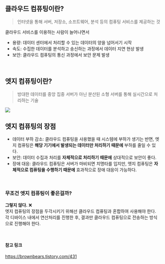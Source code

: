 ## 클라우드 컴퓨팅이란?
> 인터넷을 통해 서버, 저장소, 소프트웨어, 분석 등의 컴퓨팅 서비스를 제공하는 것

클라우드 서비스를 이용하는 사람이 늘어나면서
- 용량:  데이터 센터에서 처리할 수 있는 데이터의 양을 넘어서기 시작
- 속도: 수집한 데이터를 분석하고 송신하는 과정에서 데이터 지연 현상 발생
- 보안: 클라우드 컴퓨팅의 통신 과정에서 보안 문제 발생
  
<br>

## 엣지 컴퓨팅이란?
> 방대한 데이터를 중앙 집중 서버가 아닌 분산된 소형 서버를 통해 실시간으로 처리하는 기술

![](https://images.velog.io/images/hammii/post/066ac998-1c24-41a5-9d9c-c326a939e544/042303.jpg)

## 엣지 컴퓨팅의 장점
- 데이터 부하 감소: 클라우드 컴퓨팅을 사용했을 때 시스템에 부하가 생기는 반면, 엣지 컴퓨팅은 **해당 기기에서 발생되는 데이터만 처리하기 때문에** 부하를 줄일 수 있다.
- 보안: 데이터 수집과 처리를 **자체적으로 처리하기 때문에** 상대적으로 보안이 좋다.
- 장애 대응: 클라우드 컴퓨팅은 서버가 마비되면 치명타를 입지만, 엣지 컴퓨팅은 **자체적으로 컴퓨팅을 수행하기 때문에** 효과적으로 장애 대응이 가능하다.

<br>

### 무조건 엣지 컴퓨팅이 좋은걸까?
**그렇지 않다.** ❌ <br>
엣지 컴퓨팅의 장점을 두각시키기 위해선 클라우드 컴퓨팅과 혼합하여 사용해야 한다. 각 디바이스 내에서 연산처리를 진행한 후, 결과만 클라우드 컴퓨팅으로 전송하는 방식으로 진행해야 한다.

<br>

#### 참고 링크
https://brownbears.tistory.com/431
